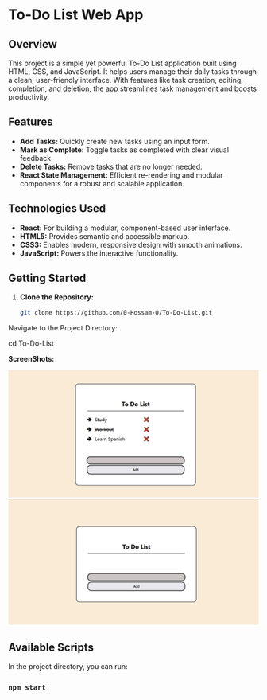 # To-Do List Web App
## Overview

This project is a simple yet powerful To-Do List application built using HTML, CSS, and JavaScript. It helps users manage their daily tasks through a clean, user-friendly interface. With features like task creation, editing, completion, and deletion, the app streamlines task management and boosts productivity.
## Features

- **Add Tasks:** Quickly create new tasks using an input form.
- **Mark as Complete:** Toggle tasks as completed with clear visual feedback.
- **Delete Tasks:** Remove tasks that are no longer needed.
- **React State Management:** Efficient re-rendering and modular components for a robust and scalable application.
    
## Technologies Used
- **React:** For building a modular, component-based user interface.
- **HTML5:** Provides semantic and accessible markup.
- **CSS3:** Enables modern, responsive design with smooth animations.
- **JavaScript:** Powers the interactive functionality.

## Getting Started

1. **Clone the Repository:**

   ```sh
   git clone https://github.com/0-Hossam-0/To-Do-List.git
   ```
Navigate to the Project Directory:

cd To-Do-List


**ScreenShots:**

![To-Do-List Screenshot](https://github.com/0-Hossam-0/To-Do-List/blob/main/todolist1.png)
![To-Do-List Screenshot](https://github.com/0-Hossam-0/To-Do-List/blob/main/todolist2.png)
## Available Scripts

In the project directory, you can run:

### `npm start`

